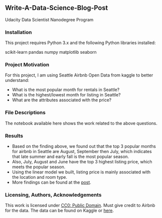 ## Write-A-Data-Science-Blog-Post
Udacity Data Scientist Nanodegree Program 


### Installation

  This project requires Python 3.x and the following Python libraries installed:

  scikit-learn
  pandas
  numpy
  matplotlib
  seaborn



### Project Motivation
For this project, I am using Seattle Airbnb Open Data from kaggle to better understand:

  - What is the most popular month for rentals in Seattle?
  - What is the highest/lowest month for listing in Seattle?
  - What are the attributes associated with the price?

### File Descriptions
The notebook available here shows the work related to the above questions.

### Results

- Based on the finding above, we found out that the top 3 popular months for airbnb in Seattle are August, September then July, which indicates that late summer and early fall is the most popular season. 
- Also, July, August and June have the top 3 highest listing price, which meets the popular season.
- Using the linear model we built, listing price is mainly associated with the location and room type.
- More findings can be found at the [post](https://medium.com/@tim962958/what-can-we-learn-from-the-seattle-airbnb-data-c62c8b933194).


### Licensing, Authors, Acknowledgements
This work is licensed under [CC0: Public Domain](https://creativecommons.org/publicdomain/zero/1.0/).
Must give credit to Airbnb for the data. The data can be found on Kaggle or [here](https://www.kaggle.com/airbnb/seattle).
